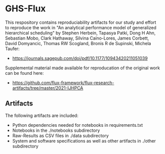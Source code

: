 # GHS-Flux

This respository contains reproduciability artifacts for our study and effort to reproduce the work in "An analytical performance model of generalized hierarchical scheduling" by Stephen Herbein, Tapasya Patki, Dong H Ahn, Sebastian Mobo, Clark Hathaway, Silvina Caíno-Lores, James Corbett, David Domyancic, Thomas RW Scogland, Bronis R de Supinski, Michela Taufer:
 * https://journals.sagepub.com/doi/pdf/10.1177/10943420211051039

Supplemental material made available for reproducation of the original work can be found here:
 * https://github.com/flux-framework/flux-research-artifacts/tree/master/2021-IJHPCA

## Artifacts

The following artifacts are included:
 * Python dependencies needed for notebooks in requirements.txt 
 * Notebooks in the ./notebooks subdirectory
 * Raw-Results as CSV files in ./data subdirectory
 * System and software specifications as well as other artifacts in ./other subdirectory
